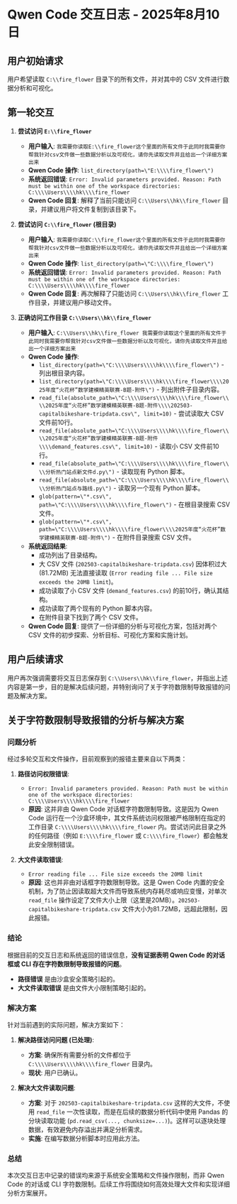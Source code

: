 # Qwen Code 交互日志 - 2025年8月10日

## 用户初始请求
用户希望读取 `C:\\fire_flower` 目录下的所有文件，并对其中的 CSV 文件进行数据分析和可视化。

## 第一轮交互
1.  **尝试访问 `E:\\fire_flower`**
    *   **用户输入**: `我需要你读取E:\\fire_flower这个里面的所有文件于此同时我需要你帮我针对csv文件做一些数据分析以及可视化，请你先读取文件并且给出一个详细方案出来`
    *   **Qwen Code 操作**: `list_directory(path=\"E:\\\\fire_flower\")`
    *   **系统返回错误**: `Error: Invalid parameters provided. Reason: Path must be within one of the workspace directories: C:\\\\Users\\\\hk\\\\fire_flower`
    *   **Qwen Code 回复**: 解释了当前只能访问 `C:\\Users\\hk\\fire_flower` 目录，并建议用户将文件复制到该目录下。

2.  **尝试访问 `C:\\fire_flower` (根目录)**
    *   **用户输入**: `我需要你读取C:\\fire_flower这个里面的所有文件于此同时我需要你帮我针对csv文件做一些数据分析以及可视化，请你先读取文件并且给出一个详细方案出来`
    *   **Qwen Code 操作**: `list_directory(path=\"C:\\\\fire_flower\")`
    *   **系统返回错误**: `Error: Invalid parameters provided. Reason: Path must be within one of the workspace directories: C:\\\\Users\\\\hk\\\\fire_flower`
    *   **Qwen Code 回复**: 再次解释了只能访问 `C:\\Users\\hk\\fire_flower` 工作目录，并建议用户移动文件。

3.  **正确访问工作目录 `C:\\Users\\hk\\fire_flower`**
    *   **用户输入**: `C:\\Users\\hk\\fire_flower 我需要你读取这个里面的所有文件于此同时我需要你帮我针对csv文件做一些数据分析以及可视化，请你先读取文件并且给出一个详细方案出来`
    *   **Qwen Code 操作**:
        *   `list_directory(path=\"C:\\\\Users\\\\hk\\\\fire_flower\")` - 列出根目录内容。
        *   `list_directory(path=\"C:\\\\Users\\\\hk\\\\fire_flower\\\\2025年度“火花杯”数学建模精英联赛-B题-附件\")` - 列出附件子目录内容。
        *   `read_file(absolute_path=\"C:\\\\Users\\\\hk\\\\fire_flower\\\\2025年度“火花杯”数学建模精英联赛-B题-附件\\\\202503-capitalbikeshare-tripdata.csv\", limit=10)` - 尝试读取大 CSV 文件前10行。
        *   `read_file(absolute_path=\"C:\\\\Users\\\\hk\\\\fire_flower\\\\2025年度“火花杯”数学建模精英联赛-B题-附件\\\\demand_features.csv\", limit=10)` - 读取小 CSV 文件前10行。
        *   `read_file(absolute_path=\"C:\\\\Users\\\\hk\\\\fire_flower\\\\分析热门站点新文件d.py\")` - 读取现有 Python 脚本。
        *   `read_file(absolute_path=\"C:\\\\Users\\\\hk\\\\fire_flower\\\\分析热门站点与路线.py\")` - 读取另一个现有 Python 脚本。
        *   `glob(pattern=\"*.csv\", path=\"C:\\\\Users\\\\hk\\\\fire_flower\")` - 在根目录搜索 CSV 文件。
        *   `glob(pattern=\"*.csv\", path=\"C:\\\\Users\\\\hk\\\\fire_flower\\\\2025年度“火花杯”数学建模精英联赛-B题-附件\")` - 在附件目录搜索 CSV 文件。
    *   **系统返回结果**:
        *   成功列出了目录结构。
        *   大 CSV 文件 (`202503-capitalbikeshare-tripdata.csv`) 因体积过大 (81.72MB) 无法直接读取 (`Error reading file ... File size exceeds the 20MB limit`)。
        *   成功读取了小 CSV 文件 (`demand_features.csv`) 的前10行，确认其结构。
        *   成功读取了两个现有的 Python 脚本内容。
        *   在附件目录下找到了两个 CSV 文件。
    *   **Qwen Code 回复**: 提供了一份详细的分析与可视化方案，包括对两个 CSV 文件的初步探索、分析目标、可视化方案和实施计划。

## 用户后续请求
用户再次强调需要将交互日志保存到 `C:\\Users\\hk\\fire_flower`，并指出上述内容是第一步，目的是解决后续问题，并特别询问了关于字符数限制导致报错的问题及解决方案。

## 关于字符数限制导致报错的分析与解决方案

### 问题分析
经过多轮交互和文件操作，目前观察到的报错主要来自以下两类：

1.  **路径访问权限错误**:
    *   `Error: Invalid parameters provided. Reason: Path must be within one of the workspace directories: C:\\\\Users\\\\hk\\\\fire_flower`
    *   **原因**: 这并非由 Qwen Code 对话框字符数限制导致。这是因为 Qwen Code 运行在一个沙盒环境中，其文件系统访问权限被严格限制在指定的工作目录 `C:\\\\Users\\\\hk\\\\fire_flower` 内。尝试访问此目录之外的任何路径（例如 `E:\\\\fire_flower` 或 `C:\\\\fire_flower`）都会触发此安全限制错误。

2.  **大文件读取错误**:
    *   `Error reading file ... File size exceeds the 20MB limit`
    *   **原因**: 这也并非由对话框字符数限制导致。这是 Qwen Code 内置的安全机制，为了防止因读取超大文件而导致系统内存耗尽或响应变慢，对单次 `read_file` 操作设定了文件大小上限（这里是20MB）。`202503-capitalbikeshare-tripdata.csv` 文件大小为81.72MB，远超此限制，因此报错。

### 结论
根据目前的交互日志和系统返回的错误信息，**没有证据表明 Qwen Code 的对话框或 CLI 存在字符数限制导致报错的问题**。

*   **路径错误** 是由沙盒安全策略引起的。
*   **大文件读取错误** 是由文件大小限制策略引起的。

### 解决方案
针对当前遇到的实际问题，解决方案如下：

1.  **解决路径访问问题 (已处理)**:
    *   **方案**: 确保所有需要分析的文件都位于 `C:\\\\Users\\\\hk\\\\fire_flower` 目录内。
    *   **现状**: 用户已确认。

2.  **解决大文件读取问题**:
    *   **方案**: 对于 `202503-capitalbikeshare-tripdata.csv` 这样的大文件，不使用 `read_file` 一次性读取，而是在后续的数据分析代码中使用 Pandas 的分块读取功能 (`pd.read_csv(..., chunksize=...)`)。这样可以逐块处理数据，有效避免内存溢出并满足分析需求。
    *   **实施**: 在编写数据分析脚本时应用此方法。

### 总结
本次交互日志中记录的错误均来源于系统安全策略和文件操作限制，而非 Qwen Code 的对话或 CLI 字符数限制。后续工作将围绕如何高效处理大文件和实现详细分析方案展开。
